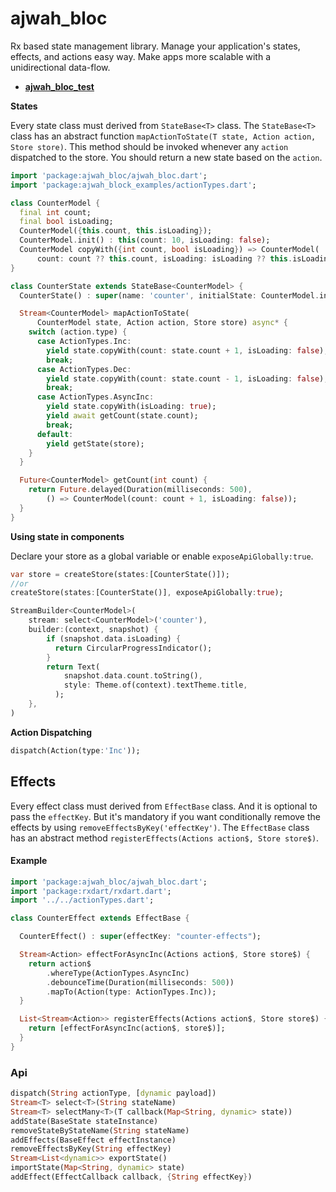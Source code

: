 # ajwah_bloc

Rx based state management library. Manage your application's states, effects, and actions easy way.
Make apps more scalable with a unidirectional data-flow.

- **[ajwah_bloc_test](https://pub.dev/packages/ajwah_bloc_test)**

**States**

Every state class must derived from `StateBase<T>` class. The `StateBase<T>` class has an abstract function `mapActionToState(T state, Action action, Store store)`. This method should be invoked whenever any `action` dispatched to the store. You should return a new state based on the `action`.

```dart
import 'package:ajwah_bloc/ajwah_bloc.dart';
import 'package:ajwah_block_examples/actionTypes.dart';

class CounterModel {
  final int count;
  final bool isLoading;
  CounterModel({this.count, this.isLoading});
  CounterModel.init() : this(count: 10, isLoading: false);
  CounterModel copyWith({int count, bool isLoading}) => CounterModel(
      count: count ?? this.count, isLoading: isLoading ?? this.isLoading);
}

class CounterState extends StateBase<CounterModel> {
  CounterState() : super(name: 'counter', initialState: CounterModel.init());

  Stream<CounterModel> mapActionToState(
      CounterModel state, Action action, Store store) async* {
    switch (action.type) {
      case ActionTypes.Inc:
        yield state.copyWith(count: state.count + 1, isLoading: false);
        break;
      case ActionTypes.Dec:
        yield state.copyWith(count: state.count - 1, isLoading: false);
        break;
      case ActionTypes.AsyncInc:
        yield state.copyWith(isLoading: true);
        yield await getCount(state.count);
        break;
      default:
        yield getState(store);
    }
  }

  Future<CounterModel> getCount(int count) {
    return Future.delayed(Duration(milliseconds: 500),
        () => CounterModel(count: count + 1, isLoading: false));
  }
}

```

**Using state in components**

Declare your store as a global variable or enable `exposeApiGlobally:true`.

```dart
var store = createStore(states:[CounterState()]);
//or
createStore(states:[CounterState()], exposeApiGlobally:true);
```

```dart
StreamBuilder<CounterModel>(
    stream: select<CounterModel>('counter'),
    builder:(context, snapshot) {
        if (snapshot.data.isLoading) {
          return CircularProgressIndicator();
        }
        return Text(
            snapshot.data.count.toString(),
            style: Theme.of(context).textTheme.title,
          );
    },
)
```

**Action Dispatching**

```dart
dispatch(Action(type:'Inc'));
```

## Effects

Every effect class must derived from `EffectBase` class. And it is optional to pass the
`effectKey`. But it's mandatory if you want conditionally remove the effects by using
`removeEffectsByKey('effectKey')`. The `EffectBase` class has an abstract method `registerEffects(Actions action$, Store store$)`.

#### Example

```dart
import 'package:ajwah_bloc/ajwah_bloc.dart';
import 'package:rxdart/rxdart.dart';
import '../../actionTypes.dart';

class CounterEffect extends EffectBase {

  CounterEffect() : super(effectKey: "counter-effects");

  Stream<Action> effectForAsyncInc(Actions action$, Store store$) {
    return action$
        .whereType(ActionTypes.AsyncInc)
        .debounceTime(Duration(milliseconds: 500))
        .mapTo(Action(type: ActionTypes.Inc));
  }

  List<Stream<Action>> registerEffects(Actions action$, Store store$) {
    return [effectForAsyncInc(action$, store$)];
  }
}

```

### Api

```dart
dispatch(String actionType, [dynamic payload])
Stream<T> select<T>(String stateName)
Stream<T> selectMany<T>(T callback(Map<String, dynamic> state))
addState(BaseState stateInstance)
removeStateByStateName(String stateName)
addEffects(BaseEffect effectInstance)
removeEffectsByKey(String effectKey)
Stream<List<dynamic>> exportState()
importState(Map<String, dynamic> state)
addEffect(EffectCallback callback, {String effectKey})

```
